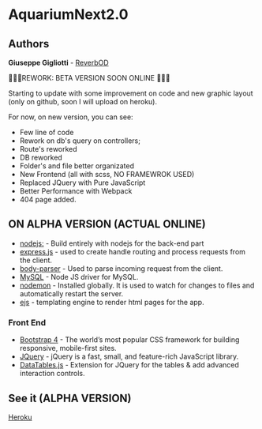 # AquariumNext2.0

## Authors                                                  
**Giuseppe Gigliotti** - [ReverbOD](https://reverbod.github.io/)

:construction::construction::construction:REWORK: BETA VERSION SOON ONLINE :construction::construction::construction:

Starting to update with some improvement on code and new graphic layout (only on github, soon I will upload on heroku).

For now, on new version, you can see:
- Few line of code 
- Rework on db's query on controllers;
- Route's reworked
- DB reworked
- Folder's and file better organizated
- New Frontend (all with scss, NO FRAMEWROK USED)
- Replaced JQuery with Pure JavaScript
- Better Performance with Webpack
- 404 page added.

## ON ALPHA VERSION (ACTUAL ONLINE)
* [nodejs:](https://nodejs.org/en/) - Build entirely with nodejs for the back-end part
* [express.js](https://expressjs.com/it/) - used to create handle routing and process requests from the client.
* [body-parser](https://www.npmjs.com/package/body-parser) - Used to parse incoming request from the client.
* [MySQL](https://www.npmjs.com/package/mysql) - Node JS driver for MySQL.
* [nodemon](https://www.npmjs.com/package/nodemon) - Installed globally. It is used to watch for changes to files and automatically restart the server.
* [ejs](https://ejs.co/) - templating engine to render html pages for the app.

### Front End
* [Bootstrap 4](https://getbootstrap.com/docs/4.0/getting-started/introduction/) - The world’s most popular CSS framework for building responsive, mobile-first sites.
* [JQuery](https://jquery.com/) - jQuery is a fast, small, and feature-rich JavaScript library.
* [DataTables.js](https://datatables.net/) - Extension for JQuery for the tables & add  advanced interaction controls.
## See it (ALPHA VERSION)
[Heroku](https://aquariumnext.herokuapp.com/)